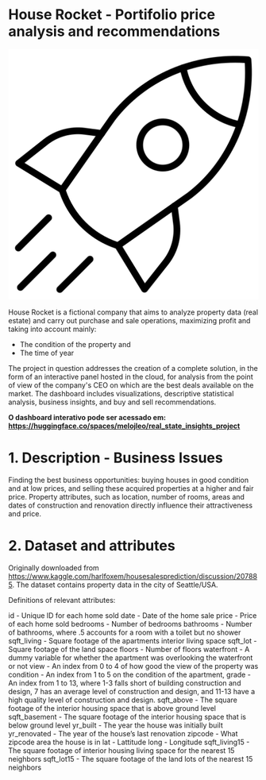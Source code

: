 # House Rocket - Portifolio price analysis and recommendations

![icon](https://github.com/melojleo/real_state_insights_project/blob/main/images/house_rocket.png)

House Rocket is a fictional company that aims to analyze property data (real estate) and carry out purchase and sale operations, maximizing profit and taking into account mainly:
- The condition of the property and
- The time of year

The project in question addresses the creation of a complete solution, in the form of an interactive panel hosted in the cloud, for analysis from the point of view of the company's CEO on which are the best deals available on the market. The dashboard includes visualizations, descriptive statistical analysis, business insights, and buy and sell recommendations.

**O dashboard interativo pode ser acessado em: https://huggingface.co/spaces/melojleo/real_state_insights_project**


# 1. Description - Business Issues
Finding the best business opportunities: buying houses in good condition and at low prices, and selling these acquired properties at a higher and fair price. Property attributes, such as location, number of rooms, areas and dates of construction and renovation directly influence their attractiveness and price.


# 2. Dataset and attributes
Originally downloaded from <url>https://www.kaggle.com/harlfoxem/housesalesprediction/discussion/207885</url>. The dataset contains property data in the city of Seattle/USA.

Definitions of relevant attributes:

id - Unique ID for each home sold
date - Date of the home sale
price - Price of each home sold
bedrooms - Number of bedrooms
bathrooms - Number of bathrooms, where .5 accounts for a room with a toilet but no shower
sqft_living - Square footage of the apartments interior living space
sqft_lot - Square footage of the land space
floors - Number of floors
waterfront - A dummy variable for whether the apartment was overlooking the waterfront or not
view - An index from 0 to 4 of how good the view of the property was
condition - An index from 1 to 5 on the condition of the apartment,
grade - An index from 1 to 13, where 1-3 falls short of building construction and design, 7 has an average level of construction and design, and 11-13 have a high quality level of construction and design.
sqft_above - The square footage of the interior housing space that is above ground level
sqft_basement - The square footage of the interior housing space that is below ground level
yr_built - The year the house was initially built
yr_renovated - The year of the house’s last renovation
zipcode - What zipcode area the house is in
lat - Lattitude
long - Longitude
sqft_living15 - The square footage of interior housing living space for the nearest 15 neighbors
sqft_lot15 - The square footage of the land lots of the nearest 15 neighbors




